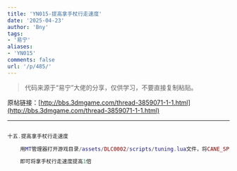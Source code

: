 ```yaml
---
title: 'YN015-提高拿手杖行走速度'
date: '2025-04-23'
author: 'Bny'
tags:
- '易宁'
aliases:
- 'YN015'
comments: false
url: '/p/485/'
---
```


> 代码来源于“易宁”大佬的分享，仅供学习，不要直接复制粘贴。

原帖链接：[http://bbs.3dmgame.com/thread-3859071-1-1.html](http://bbs.3dmgame.com/thread-3859071-1-1.html)

---

```lua  

十五.提高拿手杖行走速度

	用MT管理器打开游戏目录/assets/DLC0002/scripts/tuning.lua文件，将CANE_SPEED_MULT = 1.25,替换为CANE_SPEED_MULT = 2.5,

	即可将拿手杖行走速度提高1倍

```  

